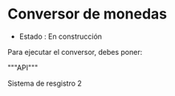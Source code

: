 <h1>Conversor de monedas</h1>

- Estado : En construcción

Para ejecutar el conversor, debes poner:

"""API"""

Sistema de resgistro 2

